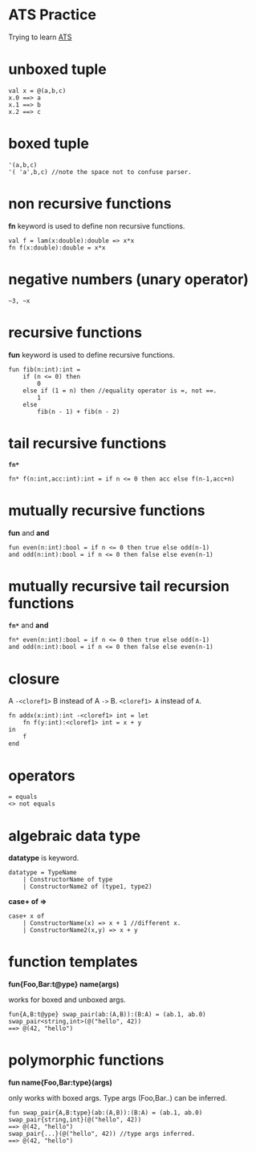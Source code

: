 # ATS Practice

Trying to learn [ATS](http://www.ats-lang.org/)


# unboxed tuple

    val x = @(a,b,c)
    x.0 ==> a
    x.1 ==> b
    x.2 ==> c

# boxed tuple

    '(a,b,c)
    '( 'a',b,c) //note the space not to confuse parser.

# non recursive functions

**fn** keyword is used to define non recursive functions.

    val f = lam(x:double):double => x*x
    fn f(x:double):double = x*x

# negative numbers (unary operator)

    ~3, ~x

# recursive functions

**fun** keyword is used to define recursive functions.

    fun fib(n:int):int = 
        if (n <= 0) then 
            0 
        else if (1 = n) then //equality operator is =, not ==.
            1
        else
            fib(n - 1) + fib(n - 2)

# tail recursive functions

**`fn*`**

    fn* f(n:int,acc:int):int = if n <= 0 then acc else f(n-1,acc+n)

# mutually recursive functions

**fun** and **and**

    fun even(n:int):bool = if n <= 0 then true else odd(n-1)
    and odd(n:int):bool = if n <= 0 then false else even(n-1)

# mutually recursive tail recursion functions

**`fn*`** and **and**

    fn* even(n:int):bool = if n <= 0 then true else odd(n-1)
    and odd(n:int):bool = if n <= 0 then false else even(n-1)

# closure

A `-<cloref1>` B instead of A `->` B. `<cloref1> A` instead of `A`.

    fn addx(x:int):int -<cloref1> int = let
        fn f(y:int):<cloref1> int = x + y
    in
        f
    end   

# operators

    = equals
    <> not equals

# algebraic data type

**datatype** is keyword.

    datatype = TypeName
        | ConstructorName of type
        | ConstructorName2 of (type1, type2)

**case+ of =>** 

    case+ x of
        | ConstructorName(x) => x + 1 //different x.
        | ConstructorName2(x,y) => x + y

# function templates

**fun{Foo,Bar:t@ype} name(args)**

works for boxed and unboxed args.

    fun{A,B:t@ype} swap_pair(ab:(A,B)):(B:A) = (ab.1, ab.0)
    swap_pair<string,int>(@("hello", 42))
    ==> @(42, "hello")

# polymorphic functions

**fun name{Foo,Bar:type}(args)**

only works with boxed args. Type args (Foo,Bar..) can be inferred. 

    fun swap_pair{A,B:type}(ab:(A,B)):(B:A) = (ab.1, ab.0)
    swap_pair{string,int}(@("hello", 42))
    ==> @(42, "hello")
    swap_pair{...}(@("hello", 42)) //type args inferred.
    ==> @(42, "hello")
